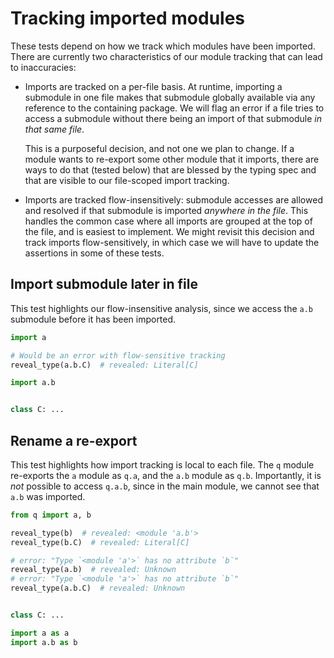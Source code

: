# Tracking imported modules

These tests depend on how we track which modules have been imported. There are currently two
characteristics of our module tracking that can lead to inaccuracies:

- Imports are tracked on a per-file basis. At runtime, importing a submodule in one file makes that
    submodule globally available via any reference to the containing package. We will flag an error
    if a file tries to access a submodule without there being an import of that submodule _in that
    same file_.

    This is a purposeful decision, and not one we plan to change. If a module wants to re-export some
    other module that it imports, there are ways to do that (tested below) that are blessed by the
    typing spec and that are visible to our file-scoped import tracking.

- Imports are tracked flow-insensitively: submodule accesses are allowed and resolved if that
    submodule is imported _anywhere in the file_. This handles the common case where all imports are
    grouped at the top of the file, and is easiest to implement. We might revisit this decision and
    track imports flow-sensitively, in which case we will have to update the assertions in some of
    these tests.

## Import submodule later in file

This test highlights our flow-insensitive analysis, since we access the `a.b` submodule before it
has been imported.

```py
import a

# Would be an error with flow-sensitive tracking
reveal_type(a.b.C)  # revealed: Literal[C]

import a.b
```

```py path=a/__init__.py
```

```py path=a/b.py
class C: ...
```

## Rename a re-export

This test highlights how import tracking is local to each file. The `q` module re-exports the `a`
module as `q.a`, and the `a.b` module as `q.b`. Importantly, it is _not_ possible to access `q.a.b`,
since in the main module, we cannot see that `a.b` was imported.

```py
from q import a, b

reveal_type(b)  # revealed: <module 'a.b'>
reveal_type(b.C)  # revealed: Literal[C]

# error: "Type `<module 'a'>` has no attribute `b`"
reveal_type(a.b)  # revealed: Unknown
# error: "Type `<module 'a'>` has no attribute `b`"
reveal_type(a.b.C)  # revealed: Unknown
```

```py path=a/__init__.py
```

```py path=a/b.py
class C: ...
```

```py path=q.py
import a as a
import a.b as b
```
